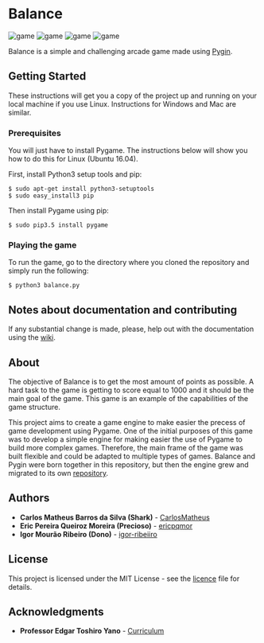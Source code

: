 # Balance

![game](https://media.giphy.com/media/xB2Y7NHFE8C2Ip9EHD/giphy.gif)
![game](https://media.giphy.com/media/1wQe46Tf4SzcMMIk1d/giphy.gif)
![game](https://media.giphy.com/media/cdyniVu3x1ydtoq99k/giphy.gif)
![game](https://media.giphy.com/media/5q2abHG5yN2UKyFOzz/giphy.gif)

Balance is a simple and challenging arcade game made using [Pygin](https://github.com/CarlosMatheus/Pygin).  

## Getting Started

These instructions will get you a copy of the project up and running on your local machine if you use Linux. 
Instructions for Windows and Mac are similar.

### Prerequisites

You will just have to install Pygame. The instructions below will show you how to do this for Linux (Ubuntu 16.04).

First, install Python3 setup tools and pip:

```
$ sudo apt-get install python3-setuptools
$ sudo easy_install3 pip
```

Then install Pygame using pip:

```
$ sudo pip3.5 install pygame
```

### Playing the game

To run the game, go to the directory where you cloned the repository and simply run the following:

```
$ python3 balance.py
```

## Notes about documentation and contributing

If any substantial change is made, please, help out with the documentation using the [wiki](https://github.com/CarlosMatheus/Balance/wiki).

## About

The objective of Balance is to get the most amount of points as possible. A hard task to the game is getting to score equal to 1000 and it should be the main goal of the game.
This game is an example of the capabilities of the game structure.

This project aims to create a game engine to make easier the precess of game development using Pygame. 
One of the initial purposes of this game was to develop a simple engine for making easier the use of Pygame to build more complex games. Therefore, the main frame of the game was built flexible and could be adapted to multiple types of games.
Balance and Pygin were born together in this repository, but then the engine grew and migrated to its own [repository](https://github.com/CarlosMatheus/Pygin).

## Authors

* **Carlos Matheus Barros da Silva (Shark)** - [CarlosMatheus](https://github.com/CarlosMatheus)
* **Eric Pereira Queiroz Moreira (Precioso)** - [ericpqmor](https://github.com/ericpqmor)
* **Igor Mourão Ribeiro (Dono)** - [igor-ribeiiro](https://github.com/igor-ribeiiro)

## License

This project is licensed under the MIT License - see the [licence](LICENCE.md) file for details.

## Acknowledgments

* **Professor Edgar Toshiro Yano** - [Curriculum](http://buscatextual.cnpq.br/buscatextual/visualizacv.do?id=K4798593T1&idiomaExibicao=2)



